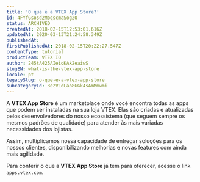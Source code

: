 ```yaml
---
title: 'O que é a VTEX App Store?'
id: 4FYfGsosd2MoqscmaSog2O
status: ARCHIVED
createdAt: 2018-02-15T12:53:01.616Z
updatedAt: 2020-03-13T21:24:58.349Z
publishedAt: 
firstPublishedAt: 2018-02-15T20:22:27.547Z
contentType: tutorial
productTeam: VTEX IO
author: 245tA425AIeioKAk2eaiwS
slugEN: what-is-the-vtex-app-store
locale: pt
legacySlug: o-que-e-a-vtex-app-store
subcategoryId: 3e2VLdLao8GGk4sAmMmwmi
---
```


A __VTEX App Store__ é um marketplace onde você encontra todas as apps que podem ser instaladas na sua loja VTEX. Elas são criadas e atualizadas pelos desenvolvedores do nosso ecossistema (que seguem sempre os mesmos padrões de qualidade) para atender às mais variadas necessidades dos lojistas.

Assim, multiplicamos nossa capacidade de entregar soluções para os nossos clientes, disponibilizando melhorias e novas features com ainda mais agilidade. 

Para conferir o que a __VTEX App Store__ já tem para oferecer, acesse o link `apps.vtex.com`.
